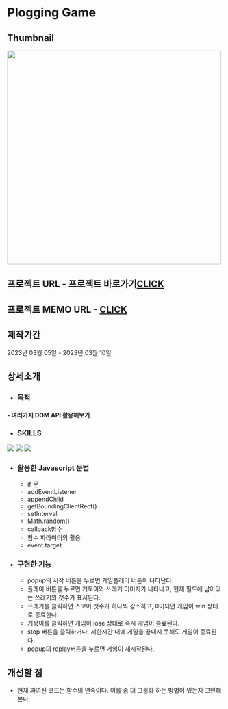 # Plogging Game

## Thumbnail
<img src="https://user-images.githubusercontent.com/94448281/224231720-a45adf5c-78c9-4cc9-a706-62da138c0d45.png" width="500"/>

## 프로젝트 URL - 프로젝트 바로가기<a href="https://save-turtles-game.netlify.app">CLICK</a>

## 프로젝트 MEMO URL - <a href="https://desert-edam-bea.notion.site/Plogging-Game-9202f2ac1a8544f5b1d2447490cda5f0">CLICK</a>

## 제작기간
2023년 03월 05일 - 2023년 03월 10일

## 상세소개
* ### 목적
#### - 여러가지 DOM API 활용해보기
* ### SKILLS
<div>
  <img src="https://img.shields.io/badge/HTML5-E34F26?style=flat&logo=HTML5&logoColor=white" />
  <img src="https://img.shields.io/badge/CSS3-1572B6?style=flat&logo=CSS3&logoColor=white" />
  <img src="https://img.shields.io/badge/JAVASCRIPT-F7DF1E?style=flat&logo=JAVASCRIPT&logoColor=black" />
</div>

* ### 활용한 Javascript 문법
  - if 문
  - addEventListener
  - appendChild
  - getBoundingClientRect()
  - setInterval
  - Math.random()
  - callback함수
  - 함수 파라미터의 활용
  - event.target

* ### 구현한 기능
  - popup의 시작 버튼을 누르면 게임플레이 버튼이 나타난다.
  - 플레이 버튼을 누르면 거북이와 쓰레기 이미지가 나타나고, 현재 필드에 남아있는 쓰레기의 갯수가 표시된다.
  - 쓰레기를 클릭하면 스코어 갯수가 하나씩 감소하고, 0이되면 게임이 win 상태로 종료한다.
  - 거북이를 클릭하면 게임이 lose 상태로 즉시 게임이 종료된다.
  - stop 버튼을 클릭하거나, 제한시간 내에 게임을 끝내지 못해도 게임이 종료된다.
  - popup의 replay버튼을 누르면 게임이 재시작된다.

## 개선할 점
* 현재 짜여진 코드는 함수의 연속이다. 이를 좀 더 그룹화 하는 방법이 있는지 고민해본다.
